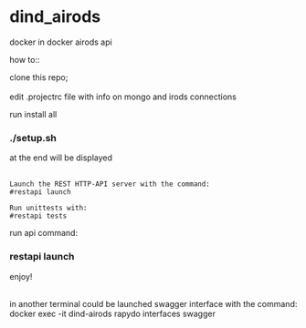 # dind_airods
docker in docker airods api

how to::

clone this repo;</br></br>
edit .projectrc file 
with info on mongo and irods connections</br>

run install all</br>
### ./setup.sh</br>
 at the end will be displayed </br></br>

```
Launch the REST HTTP-API server with the command:
#restapi launch

Run unittests with:
#restapi tests
```

run api command:</br>
### restapi launch</br>

enjoy!

</br>
in another terminal could be launched swagger interface with the command:</br>
docker exec -it dind-airods rapydo interfaces swagger


